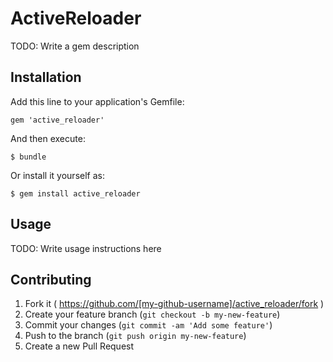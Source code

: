 # ActiveReloader

TODO: Write a gem description

## Installation

Add this line to your application's Gemfile:

    gem 'active_reloader'

And then execute:

    $ bundle

Or install it yourself as:

    $ gem install active_reloader

## Usage

TODO: Write usage instructions here

## Contributing

1. Fork it ( https://github.com/[my-github-username]/active_reloader/fork )
2. Create your feature branch (`git checkout -b my-new-feature`)
3. Commit your changes (`git commit -am 'Add some feature'`)
4. Push to the branch (`git push origin my-new-feature`)
5. Create a new Pull Request
